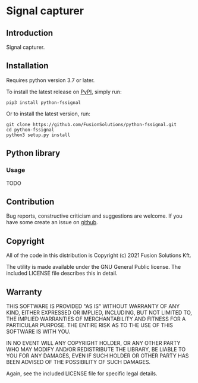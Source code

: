 # Signal capturer

## Introduction

Signal capturer.

## Installation

Requires python version 3.7 or later.

To install the latest release on [PyPI](https://pypi.org/project/python-fssignal/),
simply run:

```shell
pip3 install python-fssignal
```

Or to install the latest version, run:

```shell
git clone https://github.com/FusionSolutions/python-fssignal.git
cd python-fssignal
python3 setup.py install
```

## Python library

### Usage

TODO

## Contribution

Bug reports, constructive criticism and suggestions are welcome. If you have some create an issue on [github](https://github.com/FusionSolutions/python-fssignal/issues).

## Copyright

All of the code in this distribution is Copyright (c) 2021 Fusion Solutions Kft.

The utility is made available under the GNU General Public license. The included LICENSE file describes this in detail.

## Warranty

THIS SOFTWARE IS PROVIDED "AS IS" WITHOUT WARRANTY OF ANY KIND, EITHER EXPRESSED OR IMPLIED, INCLUDING, BUT NOT LIMITED TO, THE IMPLIED WARRANTIES OF MERCHANTABILITY AND FITNESS FOR A PARTICULAR PURPOSE. THE ENTIRE RISK AS TO THE USE OF THIS SOFTWARE IS WITH YOU.

IN NO EVENT WILL ANY COPYRIGHT HOLDER, OR ANY OTHER PARTY WHO MAY MODIFY AND/OR REDISTRIBUTE THE LIBRARY, BE LIABLE TO YOU FOR ANY DAMAGES, EVEN IF SUCH HOLDER OR OTHER PARTY HAS BEEN ADVISED OF THE POSSIBILITY OF SUCH DAMAGES.

Again, see the included LICENSE file for specific legal details.